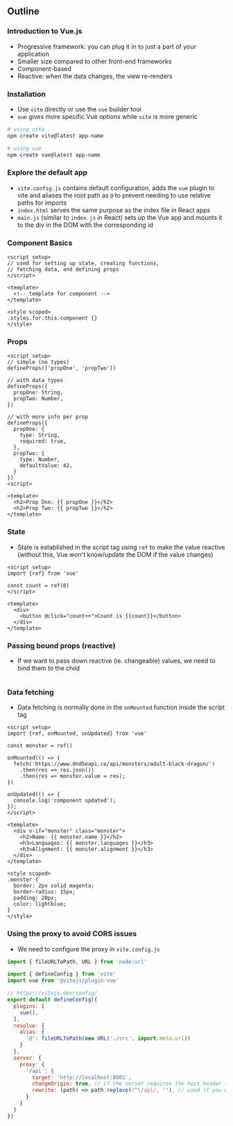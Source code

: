## Outline

### Introduction to Vue.js
* Progressive framework: you can plug it in to just a part of your application
* Smaller size compared to other front-end frameworks
* Component-based
* Reactive: when the data changes, the view re-renders

### Installation
* Use `vite` directly or use the `vue` builder tool
* `vue` gives more specific Vue options while `vite` is more generic

```bash
# using vite
npm create vite@latest app-name

# using vue
npm create vue@latest app-name
```

### Explore the default app
* `vite.config.js` contains default configuration, adds the `vue` plugin to vite and aliases the root path as `@` to prevent needing to use relative paths for imports
* `index.html` serves the same purpose as the index file in React apps
* `main.js` (similar to `index.js` in React) sets up the Vue app and mounts it to the div in the DOM with the corresponding id

### Component Basics

```vue
<script setup>
// used for setting up state, creating functions,
// fetching data, and defining props
</script>

<template>
  <!-- template for component -->
</template>

<style scoped>
.styles.for.this.component {}
</style>
```

### Props

```vue
<script setup>
// simple (no types)
defineProps(['propOne', 'propTwo'])

// with data types
defineProps({
  propOne: String,
  propTwo: Number,
})

// with more info per prop
defineProps({
  propOne: {
    type: String,
    required: true,
  },
  propTwo: {
    type: Number,
    defaultValue: 42,
  }
})
<script>
```

```vue
<template>
  <h2>Prop One: {{ propOne }}</h2>
  <h2>Prop Two: {{ propTwo }}</h2>
</template>
```

### State
* State is established in the script tag using `ref` to make the value reactive (without this, Vue won't know/update the DOM if the value changes)

```vue
<script setup>
import {ref} from 'vue'

const count = ref(0)
</script>

<template>
  <div>
    <button @click="count++">Count is {{count}}</button>
  </div>
</template>
```

### Passing bound props (reactive)
* If we want to pass down reactive (ie. changeable) values, we need to bind them to the child

```vue

```

### Data fetching
* Data fetching is normally done in the `onMounted` function inside the script tag

```vue
<script setup>
import {ref, onMounted, onUpdated} from 'vue'

const monster = ref()

onMounted(() => {
  fetch('https://www.dnd5eapi.co/api/monsters/adult-black-dragon/')
    .then(res => res.json())
    .then(res => monster.value = res);
})

onUpdated(() => {
  console.log('component updated');
});
</script>

<template>
  <div v-if="monster" class="monster">
    <h2>Name: {{ monster.name }}</h2>
    <h3>Languages: {{ monster.languages }}</h3>
    <h3>Alignment: {{ monster.alignment }}</h3>
  </div>
</template>

<style scoped>
.monster {
  border: 2px solid magenta;
  border-radius: 15px;
  padding: 20px;
  color: lightblue;
}
</style>
```

### Using the proxy to avoid CORS issues
* We need to configure the proxy in `vite.config.js`

```js
import { fileURLToPath, URL } from 'node:url'

import { defineConfig } from 'vite'
import vue from '@vitejs/plugin-vue'

// https://vitejs.dev/config/
export default defineConfig({
  plugins: [
    vue(),
  ],
  resolve: {
    alias: {
      '@': fileURLToPath(new URL('./src', import.meta.url))
    }
  },
  server: {
    proxy: {
      '/api': {
        target: 'http://localhost:8001',
        changeOrigin: true, // if the server requires the host header to match the target url
        rewrite: (path) => path.replace(/^\/api/, ''), // used if you want to remove the prefix from the proxied request
      }
    }
  }
})
```
